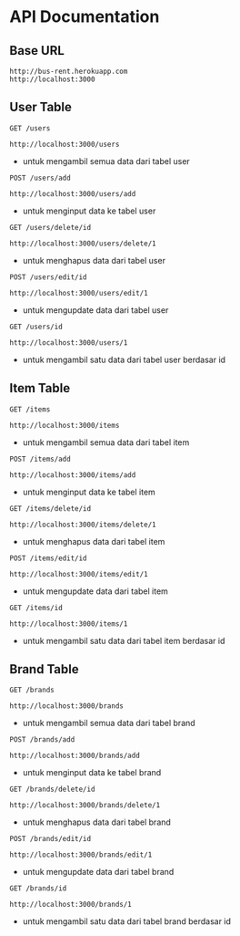 # API Documentation

## Base URL
```
http://bus-rent.herokuapp.com
http://localhost:3000
```

## User Table

`GET /users`

    http://localhost:3000/users

+ untuk mengambil semua data dari tabel user

`POST /users/add`

    http://localhost:3000/users/add

+ untuk menginput data ke tabel user

`GET /users/delete/id`

    http://localhost:3000/users/delete/1

+ untuk menghapus data dari tabel user

`POST /users/edit/id`

    http://localhost:3000/users/edit/1

+ untuk mengupdate data dari tabel user

`GET /users/id`

    http://localhost:3000/users/1

+ untuk mengambil satu data dari tabel user berdasar id


## Item Table

`GET /items`

    http://localhost:3000/items

+ untuk mengambil semua data dari tabel item

`POST /items/add`

    http://localhost:3000/items/add

+ untuk menginput data ke tabel item

`GET /items/delete/id`

    http://localhost:3000/items/delete/1

+ untuk menghapus data dari tabel item

`POST /items/edit/id`

    http://localhost:3000/items/edit/1

+ untuk mengupdate data dari tabel item

`GET /items/id`

    http://localhost:3000/items/1

+ untuk mengambil satu data dari tabel item berdasar id


## Brand Table

`GET /brands`

    http://localhost:3000/brands

+ untuk mengambil semua data dari tabel brand

`POST /brands/add`

    http://localhost:3000/brands/add

+ untuk menginput data ke tabel brand

`GET /brands/delete/id`

    http://localhost:3000/brands/delete/1

+ untuk menghapus data dari tabel brand

`POST /brands/edit/id`

    http://localhost:3000/brands/edit/1

+ untuk mengupdate data dari tabel brand

`GET /brands/id`

    http://localhost:3000/brands/1

+ untuk mengambil satu data dari tabel brand berdasar id
